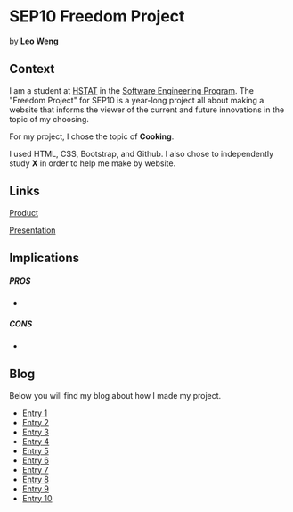 # SEP10 Freedom Project
by **Leo Weng**

## Context
I am a student at [HSTAT](https://www.hstat.org/) in the [Software Engineering Program](https://hstatsep.github.io/). The "Freedom Project" for SEP10 is a year-long project all about making a website that informs the viewer of the current and future innovations in the topic of my choosing.

For my project, I chose the topic of **Cooking**. 

I used HTML, CSS, Bootstrap, and Github. I also chose to independently study **X** in order to help me make by website.

## Links

[Product](http://leow1534.github.io/sep10-freedom-project/)

[Presentation](https://docs.google.com/presentation/d/1dAZu_EynEmMXcheP29wE5kUlD9jlqkm6IdYk5oDsX4Q/edit#slide=id.p)

## Implications
##### PROS
* 
##### CONS
* 


## Blog
Below you will find my blog about how I made my project.

* [Entry 1](blog/entry01.md)
* [Entry 2](blog/entry02.md)
* [Entry 3](blog/entry03.md)
* [Entry 4](blog/entry04.md)
* [Entry 5](blog/entry05.md)
* [Entry 6](blog/entry06.md)
* [Entry 7](blog/entry07.md)
* [Entry 8](blog/entry08.md)
* [Entry 9](blog/entry09.md)
* [Entry 10](blog/entry10.md)
